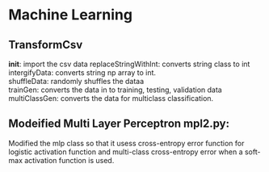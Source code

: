 # Machine Learning 

## TransformCsv
__init__: import the csv data 
replaceStringWithInt: converts string class to int  
intergifyData: converts string np array to int.  
shuffleData: randomly shuffles the dataa  
trainGen: converts the data in to training, testing, validation data  
multiClassGen: converts the data for multiclass classification.  

## Modeified Multi Layer Perceptron mpl2.py:
Modified the mlp class so that it usess cross-entropy error function for logistic activation function and multi-class cross-entropy error when a soft-max activation function is used.  

